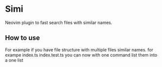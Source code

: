 # Simi
Neovim plugin to fast search files with similar names. 



## How to use

For example if you have file structure with multiple files similar names. for exampe index.ts index.test.ts you can now with one command list them into a one list
